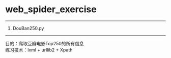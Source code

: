 # web_spider_exercise
------------------------

1. DouBan250.py
----------------
目的：爬取豆瓣电影Top250的所有信息<br>
练习技术：lxml + urllib2 + Xpath
